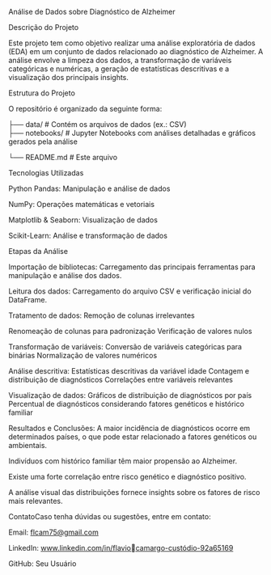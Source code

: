 Análise de Dados sobre Diagnóstico de Alzheimer


Descrição do Projeto

Este projeto tem como objetivo realizar uma análise exploratória de dados (EDA) em um conjunto de dados relacionado ao diagnóstico de Alzheimer. A análise envolve a limpeza dos dados, a transformação de variáveis categóricas e numéricas, a geração de estatísticas descritivas e a visualização dos principais insights.

Estrutura do Projeto

O repositório é organizado da seguinte forma:


├── data/                # Contém os arquivos de dados (ex.: CSV)   
├── notebooks/           # Jupyter Notebooks com análises detalhadas e gráficos gerados pela análise

└── README.md            # Este arquivo


Tecnologias Utilizadas

Python Pandas: Manipulação e análise de dados

NumPy: Operações matemáticas e vetoriais

Matplotlib & Seaborn: Visualização de dados

Scikit-Learn: Análise e transformação de dados

Etapas da Análise

Importação de bibliotecas: Carregamento das principais ferramentas para manipulação e análise dos dados.

Leitura dos dados: Carregamento do arquivo CSV e verificação inicial do DataFrame.

Tratamento de dados:
Remoção de colunas irrelevantes

Renomeação de colunas para padronização
Verificação de valores nulos

Transformação de variáveis:
Conversão de variáveis categóricas para binárias
Normalização de valores numéricos

Análise descritiva:
Estatísticas descritivas da variável idade
Contagem e distribuição de diagnósticos
Correlações entre variáveis relevantes

Visualização de dados:
Gráficos de distribuição de diagnósticos por país
Percentual de diagnósticos considerando fatores genéticos e histórico familiar

Resultados e Conclusões:
A maior incidência de diagnósticos ocorre em determinados países, o que pode estar relacionado a fatores genéticos ou ambientais.

Indivíduos com histórico familiar têm maior propensão ao Alzheimer.

Existe uma forte correlação entre risco genético e diagnóstico positivo.

A análise visual das distribuições fornece insights sobre os fatores de risco mais relevantes.

ContatoCaso tenha dúvidas ou sugestões, entre em contato:

Email: flcam75@gmail.com

LinkedIn: www.linkedin.com/in/flaviocamargo-custódio-92a65169

GitHub: Seu Usuário
